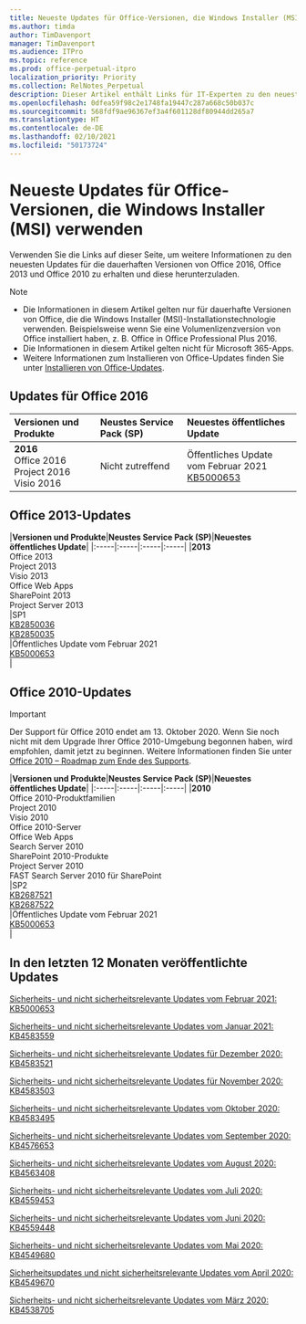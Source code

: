 ```yaml
---
title: Neueste Updates für Office-Versionen, die Windows Installer (MSI) verwenden
ms.author: timda
author: TimDavenport
manager: TimDavenport
ms.audience: ITPro
ms.topic: reference
ms.prod: office-perpetual-itpro
localization_priority: Priority
ms.collection: RelNotes_Perpetual
description: Dieser Artikel enthält Links für IT-Experten zu den neuesten Updateinformationen für dauerhafte Versionen von Office 2016, Office 2013 und Office 2010
ms.openlocfilehash: 0dfea59f98c2e1748fa19447c287a668c50b037c
ms.sourcegitcommit: 568fdf9ae96367ef3a4f601128df80944dd265a7
ms.translationtype: HT
ms.contentlocale: de-DE
ms.lasthandoff: 02/10/2021
ms.locfileid: "50173724"
---
```

# <a name="latest-updates-for-versions-of-office-that-use-windows-installer-msi"></a>Neueste Updates für Office-Versionen, die Windows Installer (MSI) verwenden

Verwenden Sie die Links auf dieser Seite, um weitere Informationen zu den neuesten Updates für die dauerhaften Versionen von Office 2016, Office 2013 und Office 2010 zu erhalten und diese herunterzuladen.
  
 
> [!NOTE]
> - Die Informationen in diesem Artikel gelten nur für dauerhafte Versionen von Office, die die Windows Installer (MSI)-Installationstechnologie verwenden. Beispielsweise wenn Sie eine Volumenlizenzversion von Office installiert haben, z. B. Office in Office Professional Plus 2016.
> - Die Informationen in diesem Artikel gelten nicht für Microsoft 365-Apps.
> - Weitere Informationen zum Installieren von Office-Updates finden Sie unter [Installieren von Office-Updates](https://support.office.com/article/2ab296f3-7f03-43a2-8e50-46de917611c5). 


## <a name="office-2016-updates"></a>Updates für Office 2016

|**Versionen und Produkte**|**Neustes Service Pack (SP)**|**Neuestes öffentliches Update**|
|:-----|:-----|:-----|
|**2016** <br/> Office 2016  <br/> Project 2016  <br/> Visio 2016  <br/> |Nicht zutreffend  <br/> |Öffentliches Update vom Februar 2021  <br/> [KB5000653](https://support.microsoft.com/help/5000653) <br/> |
   
## <a name="office-2013-updates"></a>Office 2013-Updates

|**Versionen und Produkte**|**Neustes Service Pack (SP)**|**Neuestes öffentliches Update**|
|:-----|:-----|:-----|:-----|
|**2013** <br/> Office 2013  <br/> Project 2013  <br/> Visio 2013  <br/> Office Web Apps  <br/> SharePoint 2013  <br/> Project Server 2013  <br/> |SP1 <br/> [KB2850036](https://support.microsoft.com/kb/2850036) <br/>[KB2850035](https://support.microsoft.com/kb/2850035) <br/> |Öffentliches Update vom Februar 2021  <br/> [KB5000653](https://support.microsoft.com/help/5000653) <br/> |
   
## <a name="office-2010-updates"></a>Office 2010-Updates
> [!IMPORTANT]
> Der Support für Office 2010 endet am 13. Oktober 2020. Wenn Sie noch nicht mit dem Upgrade Ihrer Office 2010-Umgebung begonnen haben, wird empfohlen, damit jetzt zu beginnen. Weitere Informationen finden Sie unter [Office 2010 – Roadmap zum Ende des Supports](https://docs.microsoft.com/DeployOffice/office-2010-end-support-roadmap). 

|**Versionen und Produkte**|**Neustes Service Pack (SP)**|**Neuestes öffentliches Update**|
|:-----|:-----|:-----|:-----|
|**2010** <br/> Office 2010-Produktfamilien  <br/> Project 2010  <br/> Visio 2010  <br/> Office 2010-Server  <br/> Office Web Apps  <br/> Search Server 2010  <br/> SharePoint 2010-Produkte  <br/> Project Server 2010  <br/> FAST Search Server 2010 für SharePoint  <br/> |SP2 <br/>[KB2687521](https://support.microsoft.com/kb/2687521) <br/> [KB2687522](https://support.microsoft.com/kb/2687522) <br/> |Öffentliches Update vom Februar 2021  <br/> [KB5000653](https://support.microsoft.com/help/5000653) <br/> |
   

   
## <a name="updates-released-in-past-12-months"></a>In den letzten 12 Monaten veröffentlichte Updates

[Sicherheits- und nicht sicherheitsrelevante Updates vom Februar 2021: KB5000653](https://support.microsoft.com/help/5000653)

[Sicherheits- und nicht sicherheitsrelevante Updates vom Januar 2021: KB4583559](https://support.microsoft.com/help/4583559)

[Sicherheits- und nicht sicherheitsrelevante Updates für Dezember 2020: KB4583521](https://support.microsoft.com/help/4583521)

[Sicherheits- und nicht sicherheitsrelevante Updates für November 2020: KB4583503](https://support.microsoft.com/help/4583503)

[Sicherheits- und nicht sicherheitsrelevante Updates vom Oktober 2020: KB4583495](https://support.microsoft.com/help/4583495)

[Sicherheits- und nicht sicherheitsrelevante Updates vom September 2020: KB4576653](https://support.microsoft.com/help/4576653)

[Sicherheits- und nicht sicherheitsrelevante Updates vom August 2020: KB4563408](https://support.microsoft.com/help/4563408)

[Sicherheits- und nicht sicherheitsrelevante Updates vom Juli 2020: KB4559453](https://support.microsoft.com/help/4559453)

[Sicherheits- und nicht sicherheitsrelevante Updates vom Juni 2020: KB4559448](https://support.microsoft.com/help/4559448)

[Sicherheits- und nicht sicherheitsrelevante Updates vom Mai 2020: KB4549680](https://support.microsoft.com/help/4549680)

[Sicherheitsupdates und nicht sicherheitsrelevante Updates vom April 2020: KB4549670](https://support.microsoft.com/help/4549670)

[Sicherheits- und nicht sicherheitsrelevante Updates vom März 2020: KB4538705](https://support.microsoft.com/help/4538705)





 




</br>